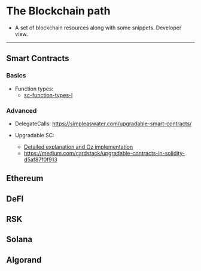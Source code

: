 # The Blockchain path

* A set of blockchain resources along with some snippets. Developer view. 

*****************


## Smart Contracts 


### Basics

* Function types:
	* [sc-function-types-I](https://medium.com/@yangnana11/solidity-function-types-4ad4e5de6d56#:~:text=Internal%20functions%20can%20only%20be,context%20of%20the%20current%20contract)


### Advanced

* DelegateCalls: https://simpleaswater.com/upgradable-smart-contracts/

* Upgradable SC: 
	* [Detailed explanation and Oz implementation](https://simpleaswater.com/upgradable-smart-contracts/)
	* https://medium.com/cardstack/upgradable-contracts-in-solidity-d5af87f0f913

## Ethereum


## DeFI


## RSK 


## Solana 


## Algorand






